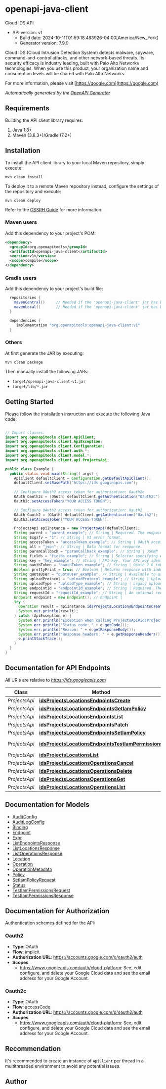 # openapi-java-client

Cloud IDS API
- API version: v1
  - Build date: 2024-10-11T01:59:18.483926-04:00[America/New_York]
  - Generator version: 7.9.0

Cloud IDS (Cloud Intrusion Detection System) detects malware, spyware, command-and-control attacks, and other network-based threats. Its security efficacy is industry leading, built with Palo Alto Networks technologies. When you use this product, your organization name and consumption levels will be shared with Palo Alto Networks.

  For more information, please visit [https://google.com](https://google.com)

*Automatically generated by the [OpenAPI Generator](https://openapi-generator.tech)*


## Requirements

Building the API client library requires:
1. Java 1.8+
2. Maven (3.8.3+)/Gradle (7.2+)

## Installation

To install the API client library to your local Maven repository, simply execute:

```shell
mvn clean install
```

To deploy it to a remote Maven repository instead, configure the settings of the repository and execute:

```shell
mvn clean deploy
```

Refer to the [OSSRH Guide](http://central.sonatype.org/pages/ossrh-guide.html) for more information.

### Maven users

Add this dependency to your project's POM:

```xml
<dependency>
  <groupId>org.openapitools</groupId>
  <artifactId>openapi-java-client</artifactId>
  <version>v1</version>
  <scope>compile</scope>
</dependency>
```

### Gradle users

Add this dependency to your project's build file:

```groovy
  repositories {
    mavenCentral()     // Needed if the 'openapi-java-client' jar has been published to maven central.
    mavenLocal()       // Needed if the 'openapi-java-client' jar has been published to the local maven repo.
  }

  dependencies {
     implementation "org.openapitools:openapi-java-client:v1"
  }
```

### Others

At first generate the JAR by executing:

```shell
mvn clean package
```

Then manually install the following JARs:

* `target/openapi-java-client-v1.jar`
* `target/lib/*.jar`

## Getting Started

Please follow the [installation](#installation) instruction and execute the following Java code:

```java

// Import classes:
import org.openapitools.client.ApiClient;
import org.openapitools.client.ApiException;
import org.openapitools.client.Configuration;
import org.openapitools.client.auth.*;
import org.openapitools.client.model.*;
import org.openapitools.client.api.ProjectsApi;

public class Example {
  public static void main(String[] args) {
    ApiClient defaultClient = Configuration.getDefaultApiClient();
    defaultClient.setBasePath("https://ids.googleapis.com");
    
    // Configure OAuth2 access token for authorization: Oauth2c
    OAuth Oauth2c = (OAuth) defaultClient.getAuthentication("Oauth2c");
    Oauth2c.setAccessToken("YOUR ACCESS TOKEN");

    // Configure OAuth2 access token for authorization: Oauth2
    OAuth Oauth2 = (OAuth) defaultClient.getAuthentication("Oauth2");
    Oauth2.setAccessToken("YOUR ACCESS TOKEN");

    ProjectsApi apiInstance = new ProjectsApi(defaultClient);
    String parent = "parent_example"; // String | Required. The endpoint's parent.
    String $xgafv = "1"; // String | V1 error format.
    String accessToken = "accessToken_example"; // String | OAuth access token.
    String alt = "json"; // String | Data format for response.
    String paramCallback = "paramCallback_example"; // String | JSONP
    String fields = "fields_example"; // String | Selector specifying which fields to include in a partial response.
    String key = "key_example"; // String | API key. Your API key identifies your project and provides you with API access, quota, and reports. Required unless you provide an OAuth 2.0 token.
    String oauthToken = "oauthToken_example"; // String | OAuth 2.0 token for the current user.
    Boolean prettyPrint = true; // Boolean | Returns response with indentations and line breaks.
    String quotaUser = "quotaUser_example"; // String | Available to use for quota purposes for server-side applications. Can be any arbitrary string assigned to a user, but should not exceed 40 characters.
    String uploadProtocol = "uploadProtocol_example"; // String | Upload protocol for media (e.g. \"raw\", \"multipart\").
    String uploadType = "uploadType_example"; // String | Legacy upload protocol for media (e.g. \"media\", \"multipart\").
    String endpointId = "endpointId_example"; // String | Required. The endpoint identifier. This will be part of the endpoint's resource name. This value must start with a lowercase letter followed by up to 62 lowercase letters, numbers, or hyphens, and cannot end with a hyphen. Values that do not match this pattern will trigger an INVALID_ARGUMENT error.
    String requestId = "requestId_example"; // String | An optional request ID to identify requests. Specify a unique request ID so that if you must retry your request, the server will know to ignore the request if it has already been completed. The server will guarantee that for at least 60 minutes since the first request. For example, consider a situation where you make an initial request and the request times out. If you make the request again with the same request ID, the server can check if original operation with the same request ID was received, and if so, will ignore the second request. This prevents clients from accidentally creating duplicate commitments. The request ID must be a valid UUID with the exception that zero UUID is not supported (00000000-0000-0000-0000-000000000000).
    Endpoint endpoint = new Endpoint(); // Endpoint | 
    try {
      Operation result = apiInstance.idsProjectsLocationsEndpointsCreate(parent, $xgafv, accessToken, alt, paramCallback, fields, key, oauthToken, prettyPrint, quotaUser, uploadProtocol, uploadType, endpointId, requestId, endpoint);
      System.out.println(result);
    } catch (ApiException e) {
      System.err.println("Exception when calling ProjectsApi#idsProjectsLocationsEndpointsCreate");
      System.err.println("Status code: " + e.getCode());
      System.err.println("Reason: " + e.getResponseBody());
      System.err.println("Response headers: " + e.getResponseHeaders());
      e.printStackTrace();
    }
  }
}

```

## Documentation for API Endpoints

All URIs are relative to *https://ids.googleapis.com*

Class | Method | HTTP request | Description
------------ | ------------- | ------------- | -------------
*ProjectsApi* | [**idsProjectsLocationsEndpointsCreate**](docs/ProjectsApi.md#idsProjectsLocationsEndpointsCreate) | **POST** /v1/{parent}/endpoints | 
*ProjectsApi* | [**idsProjectsLocationsEndpointsGetIamPolicy**](docs/ProjectsApi.md#idsProjectsLocationsEndpointsGetIamPolicy) | **GET** /v1/{resource}:getIamPolicy | 
*ProjectsApi* | [**idsProjectsLocationsEndpointsList**](docs/ProjectsApi.md#idsProjectsLocationsEndpointsList) | **GET** /v1/{parent}/endpoints | 
*ProjectsApi* | [**idsProjectsLocationsEndpointsPatch**](docs/ProjectsApi.md#idsProjectsLocationsEndpointsPatch) | **PATCH** /v1/{name} | 
*ProjectsApi* | [**idsProjectsLocationsEndpointsSetIamPolicy**](docs/ProjectsApi.md#idsProjectsLocationsEndpointsSetIamPolicy) | **POST** /v1/{resource}:setIamPolicy | 
*ProjectsApi* | [**idsProjectsLocationsEndpointsTestIamPermissions**](docs/ProjectsApi.md#idsProjectsLocationsEndpointsTestIamPermissions) | **POST** /v1/{resource}:testIamPermissions | 
*ProjectsApi* | [**idsProjectsLocationsList**](docs/ProjectsApi.md#idsProjectsLocationsList) | **GET** /v1/{name}/locations | 
*ProjectsApi* | [**idsProjectsLocationsOperationsCancel**](docs/ProjectsApi.md#idsProjectsLocationsOperationsCancel) | **POST** /v1/{name}:cancel | 
*ProjectsApi* | [**idsProjectsLocationsOperationsDelete**](docs/ProjectsApi.md#idsProjectsLocationsOperationsDelete) | **DELETE** /v1/{name} | 
*ProjectsApi* | [**idsProjectsLocationsOperationsGet**](docs/ProjectsApi.md#idsProjectsLocationsOperationsGet) | **GET** /v1/{name} | 
*ProjectsApi* | [**idsProjectsLocationsOperationsList**](docs/ProjectsApi.md#idsProjectsLocationsOperationsList) | **GET** /v1/{name}/operations | 


## Documentation for Models

 - [AuditConfig](docs/AuditConfig.md)
 - [AuditLogConfig](docs/AuditLogConfig.md)
 - [Binding](docs/Binding.md)
 - [Endpoint](docs/Endpoint.md)
 - [Expr](docs/Expr.md)
 - [ListEndpointsResponse](docs/ListEndpointsResponse.md)
 - [ListLocationsResponse](docs/ListLocationsResponse.md)
 - [ListOperationsResponse](docs/ListOperationsResponse.md)
 - [Location](docs/Location.md)
 - [Operation](docs/Operation.md)
 - [OperationMetadata](docs/OperationMetadata.md)
 - [Policy](docs/Policy.md)
 - [SetIamPolicyRequest](docs/SetIamPolicyRequest.md)
 - [Status](docs/Status.md)
 - [TestIamPermissionsRequest](docs/TestIamPermissionsRequest.md)
 - [TestIamPermissionsResponse](docs/TestIamPermissionsResponse.md)


<a id="documentation-for-authorization"></a>
## Documentation for Authorization


Authentication schemes defined for the API:
<a id="Oauth2"></a>
### Oauth2

- **Type**: OAuth
- **Flow**: implicit
- **Authorization URL**: https://accounts.google.com/o/oauth2/auth
- **Scopes**: 
  - https://www.googleapis.com/auth/cloud-platform: See, edit, configure, and delete your Google Cloud data and see the email address for your Google Account.

<a id="Oauth2c"></a>
### Oauth2c

- **Type**: OAuth
- **Flow**: accessCode
- **Authorization URL**: https://accounts.google.com/o/oauth2/auth
- **Scopes**: 
  - https://www.googleapis.com/auth/cloud-platform: See, edit, configure, and delete your Google Cloud data and see the email address for your Google Account.


## Recommendation

It's recommended to create an instance of `ApiClient` per thread in a multithreaded environment to avoid any potential issues.

## Author



